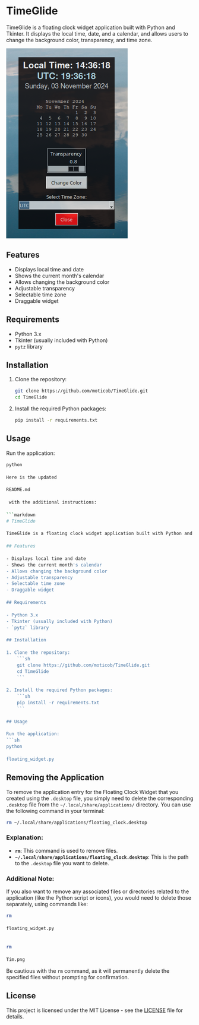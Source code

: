 # TimeGlide

TimeGlide is a floating clock widget application built with Python and Tkinter. It displays the local time, date, and a calendar, and allows users to change the background color, transparency, and time zone.

![Screenshot](Screenshot%20from%202024-11-03%2014-36-52.png)

## Features

- Displays local time and date
- Shows the current month's calendar
- Allows changing the background color
- Adjustable transparency
- Selectable time zone
- Draggable widget

## Requirements

- Python 3.x
- Tkinter (usually included with Python)
- `pytz` library

## Installation

1. Clone the repository:
    ```sh
    git clone https://github.com/moticob/TimeGlide.git
    cd TimeGlide
    ```

2. Install the required Python packages:
    ```sh
    pip install -r requirements.txt
    ```

## Usage

Run the application:
```sh
python 

Here is the updated 

README.md

 with the additional instructions:

```markdown
# TimeGlide

TimeGlide is a floating clock widget application built with Python and Tkinter. It displays the local time, date, and a calendar, and allows users to change the background color, transparency, and time zone.

## Features

- Displays local time and date
- Shows the current month's calendar
- Allows changing the background color
- Adjustable transparency
- Selectable time zone
- Draggable widget

## Requirements

- Python 3.x
- Tkinter (usually included with Python)
- `pytz` library

## Installation

1. Clone the repository:
    ```sh
    git clone https://github.com/moticob/TimeGlide.git
    cd TimeGlide
    ```

2. Install the required Python packages:
    ```sh
    pip install -r requirements.txt
    ```

## Usage

Run the application:
```sh
python 

floating_widget.py


```

## Removing the Application

To remove the application entry for the Floating Clock Widget that you created using the `.desktop` file, you simply need to delete the corresponding `.desktop` file from the `~/.local/share/applications/` directory. You can use the following command in your terminal:

```bash
rm ~/.local/share/applications/floating_clock.desktop
```

### Explanation:
- **`rm`**: This command is used to remove files.
- **`~/.local/share/applications/floating_clock.desktop`**: This is the path to the `.desktop` file you want to delete.

### Additional Note:
If you also want to remove any associated files or directories related to the application (like the Python script or icons), you would need to delete those separately, using commands like:

```bash
rm 

floating_widget.py


rm 

Tim.png


```

Be cautious with the `rm` command, as it will permanently delete the specified files without prompting for confirmation.

## License

This project is licensed under the MIT License - see the [LICENSE](LICENSE) file for details.
```